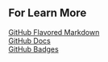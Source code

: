 ## For Learn More
[GitHub Flavored Markdown](https://github.github.com/gfm/ "Search selim")<br>
[GitHub Docs](https://docs.github.com/en/github/writing-on-github/basic-writing-and-formatting-syntax "Search selim")<br>
[GitHub Badges](https://shields.io/ "Search selim")

